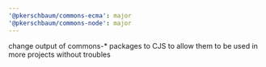 ```yaml
---
'@pkerschbaum/commons-ecma': major
'@pkerschbaum/commons-node': major
---
```


change output of commons-\* packages to CJS to allow them to be used in more projects without troubles
